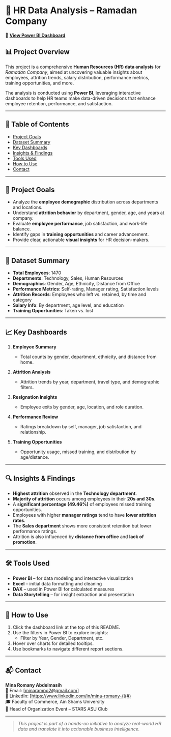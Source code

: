 # 💼 HR Data Analysis – Ramadan Company

🔗 **[View Power BI Dashboard](https://app.powerbi.com/links/2Aoc63fAVC?ctid=f821fc96-5f2b-4a25-853e-ebc9e3a14858&pbi_source=linkShare&bookmarkGuid=e19ab729-8111-4b82-acae-d88465f85a56)**

## 📊 Project Overview

This project is a comprehensive **Human Resources (HR) data analysis** for *Ramadan Company*, aimed at uncovering valuable insights about employees, attrition trends, salary distribution, performance metrics, training opportunities, and more.

The analysis is conducted using **Power BI**, leveraging interactive dashboards to help HR teams make data-driven decisions that enhance employee retention, performance, and satisfaction.

---

## 🧾 Table of Contents

- [Project Goals](#🎯-project-goals)
- [Dataset Summary](#📁-dataset-summary)
- [Key Dashboards](#📈-key-dashboards)
- [Insights & Findings](#🔍-insights--findings)
- [Tools Used](#🛠️-tools-used)
- [How to Use](#🚀-how-to-use)
- [Contact](#📬-contact)

---

## 🎯 Project Goals

- Analyze the **employee demographic** distribution across departments and locations.
- Understand **attrition behavior** by department, gender, age, and years at company.
- Evaluate **employee performance**, job satisfaction, and work-life balance.
- Identify gaps in **training opportunities** and career advancement.
- Provide clear, actionable **visual insights** for HR decision-makers.

---

## 📁 Dataset Summary

- **Total Employees**: 1470  
- **Departments**: Technology, Sales, Human Resources  
- **Demographics**: Gender, Age, Ethnicity, Distance from Office  
- **Performance Metrics**: Self-rating, Manager rating, Satisfaction levels  
- **Attrition Records**: Employees who left vs. retained, by time and category  
- **Salary Info**: By department, age level, and education  
- **Training Opportunities**: Taken vs. lost

---

## 📈 Key Dashboards

1. **Employee Summary**  
   - Total counts by gender, department, ethnicity, and distance from home.

2. **Attrition Analysis**  
   - Attrition trends by year, department, travel type, and demographic filters.

3. **Resignation Insights**  
   - Employee exits by gender, age, location, and role duration.

4. **Performance Review**  
   - Ratings breakdown by self, manager, job satisfaction, and relationship.

5. **Training Opportunities**  
   - Opportunity usage, missed training, and distribution by age/distance.

---

## 🔍 Insights & Findings

- **Highest attrition** observed in the **Technology department**.
- **Majority of attrition** occurs among employees in their **20s and 30s**.
- A **significant percentage (49.46%)** of employees missed training opportunities.
- Employees with higher **manager ratings** tend to have **lower attrition rates**.
- The **Sales department** shows more consistent retention but lower performance ratings.
- Attrition is also influenced by **distance from office** and **lack of promotion**.

---

## 🛠️ Tools Used

- **Power BI** – for data modeling and interactive visualization  
- **Excel** – initial data formatting and cleaning  
- **DAX** – used in Power BI for calculated measures  
- **Data Storytelling** – for insight extraction and presentation

---

## 🚀 How to Use

1. Click the dashboard link at the top of this README.
2. Use the filters in Power BI to explore insights:
   - Filter by Year, Gender, Department, etc.
3. Hover over charts for detailed tooltips.
4. Use bookmarks to navigate different report sections.

---

## 📬 Contact

**Mina Romany Abdelmasih**  
📧 Email: [minarampo2@gmail.com]  
📍 LinkedIn: [https://www.linkedin.com/in/mina-romany-/](#)  
🎓 Faculty of Commerce, Ain Shams University  
🎯 Head of Organization Event – STARS ASU Club

---

> _This project is part of a hands-on initiative to analyze real-world HR data and translate it into actionable business intelligence._

